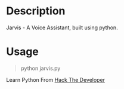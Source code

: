 # Description

Jarvis - A Voice Assistant, built using python.

# Usage

> python jarvis.py

Learn Python From [Hack The Developer](https://hackthedeveloper.com)
